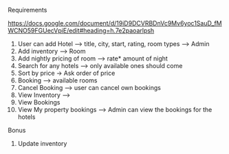 Requirements

https://docs.google.com/document/d/19iD9DCVRBDnVc9Mv6yoc1SauD_fMWCNO59FGUecVpiE/edit#heading=h.7e2paoarlpsh



1. User can add Hotel —> title, city, start, rating, room types —> Admin
2. Add inventory —> Room
3. Add nightly pricing of room —> rate* amount of night
4. Search for any hotels —> only available ones should come
5. Sort by price -> Ask order of price
6. Booking —> available rooms
7. Cancel Booking —> user can cancel own bookings
8. View Inventory —>
9. View Bookings
10. View My property bookings  —> Admin can view the bookings for the hotels

Bonus
1. Update inventory